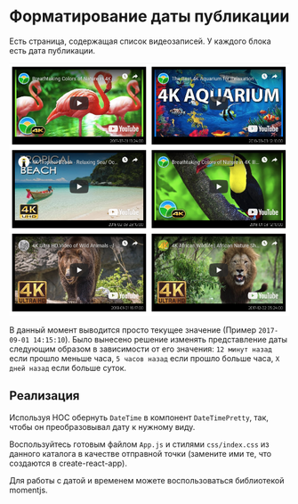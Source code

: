 # Форматирование даты публикации

Есть страница, содержащая список видеозаписей. У каждого блока есть дата публикации.

![Relative Time](./assets/time.png)

В данный момент выводится просто текущее значение (Пример `2017-09-01 14:15:10`). Было вынесено решение изменять представление даты следующим образом в зависимости от его значения: `12 минут назад` если прошло меньше часа, `5 часов назад` если прошло больше часа, `X дней назад` если больше суток.

## Реализация

Используя HOC обернуть `DateTime` в компонент `DateTimePretty`, так, чтобы он преобразовывал дату к нужному виду.

Воспользуйтесь готовым файлом `App.js` и стилями `css/index.css` из данного каталога в качестве отправной точки (замените ими те, что создаются в create-react-app).

Для работы с датой и временем можете воспользоваться библиотекой momentjs.
